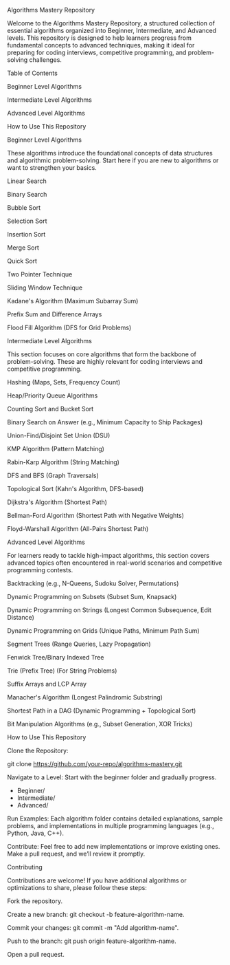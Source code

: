 Algorithms Mastery Repository

Welcome to the Algorithms Mastery Repository, a structured collection of essential algorithms organized into Beginner, Intermediate, and Advanced levels. This repository is designed to help learners progress from fundamental concepts to advanced techniques, making it ideal for preparing for coding interviews, competitive programming, and problem-solving challenges.

Table of Contents

Beginner Level Algorithms

Intermediate Level Algorithms

Advanced Level Algorithms

How to Use This Repository

Beginner Level Algorithms

These algorithms introduce the foundational concepts of data structures and algorithmic problem-solving. Start here if you are new to algorithms or want to strengthen your basics.

Linear Search

Binary Search

Bubble Sort

Selection Sort

Insertion Sort

Merge Sort

Quick Sort

Two Pointer Technique

Sliding Window Technique

Kadane's Algorithm (Maximum Subarray Sum)

Prefix Sum and Difference Arrays

Flood Fill Algorithm (DFS for Grid Problems)

Intermediate Level Algorithms

This section focuses on core algorithms that form the backbone of problem-solving. These are highly relevant for coding interviews and competitive programming.

Hashing (Maps, Sets, Frequency Count)

Heap/Priority Queue Algorithms

Counting Sort and Bucket Sort

Binary Search on Answer (e.g., Minimum Capacity to Ship Packages)

Union-Find/Disjoint Set Union (DSU)

KMP Algorithm (Pattern Matching)

Rabin-Karp Algorithm (String Matching)

DFS and BFS (Graph Traversals)

Topological Sort (Kahn's Algorithm, DFS-based)

Dijkstra's Algorithm (Shortest Path)

Bellman-Ford Algorithm (Shortest Path with Negative Weights)

Floyd-Warshall Algorithm (All-Pairs Shortest Path)

Advanced Level Algorithms

For learners ready to tackle high-impact algorithms, this section covers advanced topics often encountered in real-world scenarios and competitive programming contests.

Backtracking (e.g., N-Queens, Sudoku Solver, Permutations)

Dynamic Programming on Subsets (Subset Sum, Knapsack)

Dynamic Programming on Strings (Longest Common Subsequence, Edit Distance)

Dynamic Programming on Grids (Unique Paths, Minimum Path Sum)

Segment Trees (Range Queries, Lazy Propagation)

Fenwick Tree/Binary Indexed Tree

Trie (Prefix Tree) (For String Problems)

Suffix Arrays and LCP Array

Manacher's Algorithm (Longest Palindromic Substring)

Shortest Path in a DAG (Dynamic Programming + Topological Sort)

Bit Manipulation Algorithms (e.g., Subset Generation, XOR Tricks)

How to Use This Repository

Clone the Repository:

git clone https://github.com/your-repo/algorithms-mastery.git

Navigate to a Level: Start with the beginner folder and gradually progress.

- Beginner/
- Intermediate/
- Advanced/

Run Examples: Each algorithm folder contains detailed explanations, sample problems, and implementations in multiple programming languages (e.g., Python, Java, C++).

Contribute: Feel free to add new implementations or improve existing ones. Make a pull request, and we’ll review it promptly.

Contributing

Contributions are welcome! If you have additional algorithms or optimizations to share, please follow these steps:

Fork the repository.

Create a new branch: git checkout -b feature-algorithm-name.

Commit your changes: git commit -m "Add algorithm-name".

Push to the branch: git push origin feature-algorithm-name.

Open a pull request.
